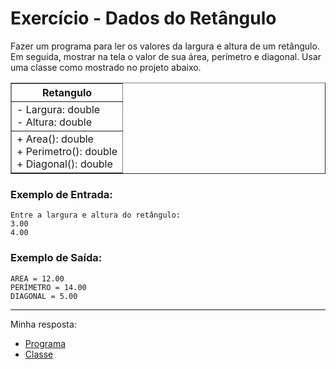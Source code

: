 # Exercício - Dados do Retângulo

Fazer um programa para ler os valores da largura e altura de um retângulo. Em seguida, mostrar na tela o valor de sua área, perímetro e diagonal. Usar uma classe como mostrado no projeto abaixo.

<div align="center">
  <table border=1>      
      <tr>
          <th colspan="4">Retangulo</th>
      </tr>
      <tr>
          <td>- Largura: double <br> - Altura: double</td>
      </tr>
      <tr>
          <td>+ Area(): double <br>+ Perimetro(): double <br>+ Diagonal(): double </td>
      </tr>
  </table>

</div>

### Exemplo de Entrada:

```
Entre a largura e altura do retângulo:
3.00
4.00
```

### Exemplo de Saída:

```
AREA = 12.00
PERÍMETRO = 14.00
DIAGONAL = 5.00
```

---

Minha resposta:

- [Programa](https://github.com/JonathanBarr0s/Udemy-CSharp/blob/main/01.%20Introdu%C3%A7%C3%A3o%20%C3%A0%20Programa%C3%A7%C3%A3o%20Orientada%20a%20Objetos/01.%20Sal%C3%A1rio%20M%C3%A9dio/SalarioMedio/SalarioMedio/Program.cs)
- [Classe](https://github.com/JonathanBarr0s/Udemy-CSharp/blob/main/01.%20Introdu%C3%A7%C3%A3o%20%C3%A0%20Programa%C3%A7%C3%A3o%20Orientada%20a%20Objetos/01.%20Sal%C3%A1rio%20M%C3%A9dio/SalarioMedio/SalarioMedio/Funcionario.cs)